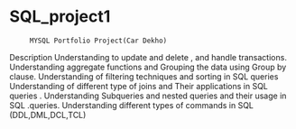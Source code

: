 # SQL_project1
         MYSQL Portfolio Project(Car Dekho)
Description
Understanding to update and delete , and handle transactions.
Understanding aggregate functions and Grouping the data using Group by clause.
Understanding of filtering techniques and sorting in SQL queries
Understanding of different type of joins and Their applications  in SQL queries .
Understanding Subqueries and nested queries and their usage in SQL .queries.
Understanding different types of commands in SQL (DDL,DML,DCL,TCL)

